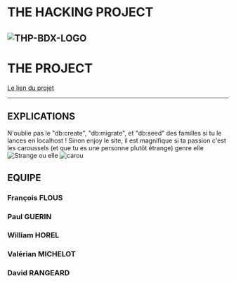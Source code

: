 # THE HACKING PROJECT
![THP-BDX-LOGO](http://image.noelshack.com/fichiers/2018/45/1/1541412703-thpbdx1.png)
---
# THE PROJECT

[Le lien du projet](https://car-ou-sel.herokuapp.com/)

---
## EXPLICATIONS

N'oublie pas le "db:create", "db:migrate", et "db:seed" des familles si tu le lances en localhost !
Sinon enjoy le site, il est magnifique si ta passion c'est les caroussels (et que tu es une personne plutôt étrange) 
genre elle
![Strange](https://media.giphy.com/media/4NrIV7ECIl6IG0OukS/giphy.gif) 
ou elle
![carou](https://media.giphy.com/media/EsLPGRncATA0E/giphy.gif)


## EQUIPE

### François FLOUS


### Paul GUERIN

### William HOREL


### Valérian MICHELOT


### David RANGEARD

